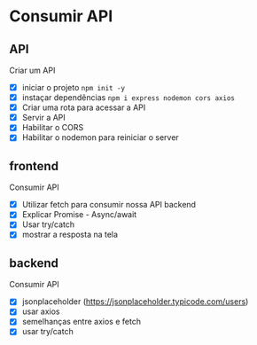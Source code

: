 # Consumir API

## API

Criar um API

- [x] iniciar o projeto `npm init -y`
- [x] instaçar dependências `npm i express nodemon cors axios`
- [x] Criar uma rota para acessar a API
- [x] Servir a API
- [x] Habilitar o CORS
- [x] Habilitar o nodemon para reiniciar o server

## frontend

Consumir API

- [x] Utilizar fetch para consumir nossa API backend
- [x] Explicar Promise - Async/await
- [x] Usar try/catch
- [x] mostrar a resposta na tela

## backend

Consumir API

- [x] jsonplaceholder
      (https://jsonplaceholder.typicode.com/users)
- [x] usar axios
- [x] semelhanças entre axios e fetch
- [x] usar try/catch
